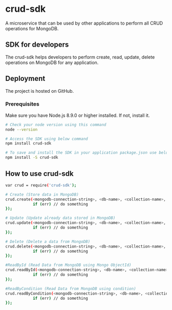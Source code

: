 # crud-sdk
A microservice that can be used by other applications to perform all CRUD operations for MongoDB.

## SDK for developers
The crud-sdk helps developers to perform create, read, update, delete operations on MongoDB for any application.

## Deployment
The project is hosted on GitHub. 

### Prerequisites
Make sure you have Node.js 8.9.0 or higher installed. If not, install it.

```sh
# Check your node version using this command
node --version
```
```sh
# Access the SDK using below command 
npm install crud-sdk

# To save and install the SDK in your application package.json use below command.
npm install -S crud-sdk
```

## How to use crud-sdk
```sh
var crud = require('crud-sdk');

# Create (Store data in MongoDB)
crud.create(<mongodb-connection-string>, <db-name>, <collection-name>, {DATA in JSON Format}, function (err, data) {
            if (err) // do something
});

# Update (Update already data stored in MongoDB)
crud.update(<mongodb-connection-string>, <db-name>, <collection-name>, {Field/Data to be updated in JSON}, {Update Condition in JSON}, function (err, result) {
            if (err) // do something
});

# Delete (Delete a data from MongoDB)
crud.delete(<mongodb-connection-string>, <db-name>, <collection-name>, {Delete Condition in JSON}, function (err, result) {
            if (err) // do something
});

#ReadById (Read Data from MongoDB using Mongo ObjectId)
crud.readById(<mongodb-connection-string>, <db-name>, <collection-name>, <mongo-objectId>, function (err, result) {
            if (err) // do something
});

#ReadByCondition (Read Data from MongoDB using condition)
crud.readByCondition(<mongodb-connection-string>, <db-name>, <collection-name>, {Read Condition in JSON Format}, function (err, result) {
            if (err) // do something
});
```